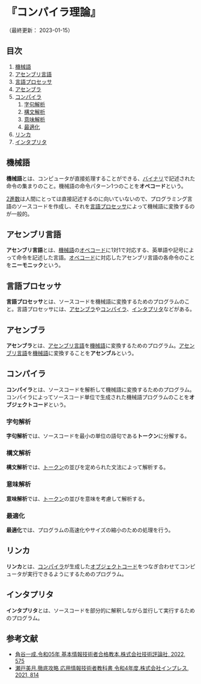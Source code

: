 # 『コンパイラ理論』

（最終更新： 2023-01-15）


## 目次

1. [機械語](#機械語)
1. [アセンブリ言語](#アセンブリ言語)
1. [言語プロセッサ](#言語プロセッサ)
1. [アセンブラ](#アセンブラ)
1. [コンパイラ](#コンパイラ)
	1. [字句解析](#字句解析)
	1. [構文解析](#構文解析)
	1. [意味解析](#意味解析)
	1. [最適化](#最適化)
1. [リンカ](#リンカ)
1. [インタプリタ](#インタプリタ)


## 機械語

**機械語**とは、コンピュータが直接処理することができる、[バイナリ](../../../discrete_mathematics/_/chapters/radix.md#2進数)で記述された命令の集まりのこと。機械語の命令パターン1つのことを**オペコード**という。

[2進数](../../../discrete_mathematics/_/chapters/radix.md#2進数)は人間にとっては直接記述するのに向いていないので、プログラミング言語のソースコードを作成し、それを[言語プロセッサ](#言語プロセッサ)によって機械語に変換するのが一般的。


## アセンブリ言語

**アセンブリ言語**とは、[機械語](#機械語)の[オペコード](#機械語)に1対1で対応する、英単語や記号によって命令を記述した言語。[オペコード](#機械語)に対応したアセンブリ言語の各命令のことを**ニーモニック**という。


## 言語プロセッサ

**言語プロセッサ**とは、ソースコードを機械語に変換するためのプログラムのこと。言語プロセッサには、[アセンブラ](#アセンブラ)や[コンパイラ](#コンパイラ)、[インタプリタ](#インタプリタ)などがある。


## アセンブラ

**アセンブラ**とは、[アセンブリ言語](#アセンブリ言語)を[機械語](#機械語)に変換するためのプログラム。[アセンブリ言語](#アセンブリ言語)を[機械語](#機械語)に変換することを**アセンブル**という。


## コンパイラ

**コンパイラ**とは、ソースコードを解析して機械語に変換するためのプログラム。コンパイラによってソースコード単位で生成された機械語プログラムのことを**オブジェクトコード**という。

### 字句解析

**字句解析**では、ソースコードを最小の単位の語句である**トークン**に分解する。

### 構文解析

**構文解析**では、[トークン](#字句解析)の並びを定められた文法によって解析する。

### 意味解析

**意味解析**では、[トークン](#字句解析)の並びを意味を考慮して解析する。

### 最適化

**最適化**では、プログラムの高速化やサイズの縮小のための処理を行う。


## リンカ

**リンカ**とは、[コンパイラ](#コンパイラ)が生成した[オブジェクトコード](#コンパイラ)をつなぎ合わせてコンピュータが実行できるようにするためのプログラム。


## インタプリタ

**インタプリタ**とは、ソースコードを部分的に解釈しながら並行して実行するためのプログラム。


## 参考文献

- [角谷一成.令和05年 基本情報技術者合格教本.株式会社技術評論社, 2022, 575](https://gihyo.jp/book/2022/978-4-297-13164-7)
- [瀬戸美月.徹底攻略 応用情報技術者教科書 令和4年度.株式会社インプレス, 2021, 814](https://book.impress.co.jp/books/1121101057)
